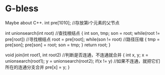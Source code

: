 # G-bless
Maybe about C++. 
int pre[1010]; //存放第i个元素的父节点
 
int unionsearch(int root) //查找根结点
{
	int son, tmp;
	son = root;
	while(root != pre[root]) //寻找根结点
		root = pre[root];
	while(son != root) //路径压缩
	{
		tmp = pre[son];
		pre[son] = root;
		son = tmp;
	}
	return root;
}
 
void join(int root1, int root2) //判断是否连通，不连通就合并
{
	int x, y;
	x = unionsearch(root1);
	y = unionsearch(root2);
	if(x != y) //如果不连通，就把它们所在的连通分支合并
		pre[x] = y;
}
